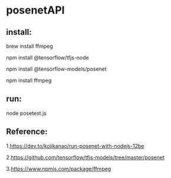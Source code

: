 posenetAPI
===
install:
---
brew install ffmpeg

npm install @tensorflow/tfjs-node

npm install @tensorflow-models/posenet

npm install ffmpeg

run:
---
node posetest.js

Reference:
---

1.https://dev.to/kojikanao/run-posenet-with-nodejs-12be

2.https://github.com/tensorflow/tfjs-models/tree/master/posenet

3.https://www.npmjs.com/package/ffmpeg
